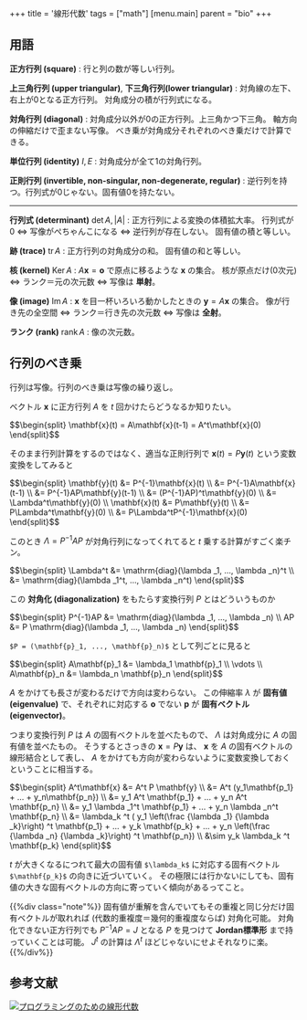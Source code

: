 +++
title = '線形代数'
tags = ["math"]
[menu.main]
  parent = "bio"
+++

## 用語

**正方行列 (square)**
:   行と列の数が等しい行列。

**上三角行列 (upper triangular)**, **下三角行列(lower triangular)**
:   対角線の左下、右上が0となる正方行列。
    対角成分の積が行列式になる。

**対角行列 (diagonal)**
:   対角成分以外が0の正方行列。上三角かつ下三角。
    軸方向の伸縮だけで歪まない写像。
    べき乗が対角成分それぞれのべき乗だけで計算できる。

**単位行列 (identity)** $I, E$
:   対角成分が全て1の対角行列。

**正則行列 (invertible, non-singular, non-degenerate, regular)**
:   逆行列を持つ。行列式が0じゃない。固有値0を持たない。

------------------------------------------------------------------------

**行列式 (determinant)** $\mathrm{det}\, A, |A|$
:   正方行列による変換の体積拡大率。
    行列式が0 ⇔ 写像がぺちゃんこになる ⇔ 逆行列が存在しない。
    固有値の積と等しい。

**跡 (trace)** $\mathrm{tr}\, A$
:   正方行列の対角成分の和。
    固有値の和と等しい。

**核 (kernel)** $\mathrm{Ker}\, A$
:   $A\mathbf{x} = \mathbf{o}$ で原点に移るような
    $\mathbf{x}$ の集合。 核が原点だけ(0次元) ⇔ ランク＝元の次元数 ⇔ 写像は **単射**。

**像 (image)** $\mathrm{Im}\, A$
:   $\mathbf{x}$ を目一杯いろいろ動かしたときの
    $\mathbf{y} = A\mathbf{x}$ の集合。
    像が行き先の全空間 ⇔ ランク＝行き先の次元数 ⇔ 写像は **全射**。

**ランク (rank)** $\mathrm{rank}\, A$
:   像の次元数。

## 行列のべき乗

行列は写像。行列のべき乗は写像の繰り返し。

ベクトル $\mathbf{x}$ に正方行列 $A$ を
$t$ 回かけたらどうなるか知りたい。

<div>$$\begin{split}
\mathbf{x}(t) = A\mathbf{x}(t-1) = A^t\mathbf{x}(0)
\end{split}$$</div>

そのまま行列計算をするのではなく、適当な正則行列で
$\mathbf{x}(t) = P\mathbf{y}(t)$ という変数変換をしてみると

<div>$$\begin{split}
\mathbf{y}(t) &= P^{-1}\mathbf{x}(t) \\
              &= P^{-1}A\mathbf{x}(t-1) \\
              &= P^{-1}AP\mathbf{y}(t-1) \\
              &= (P^{-1}AP)^t\mathbf{y}(0) \\
              &= \Lambda^t\mathbf{y}(0) \\
\mathbf{x}(t) &= P\mathbf{y}(t) \\
              &= P\Lambda^t\mathbf{y}(0) \\
              &= P\Lambda^tP^{-1}\mathbf{x}(0)
\end{split}$$</div>

このとき $\Lambda = P^{-1}AP$ が対角行列になってくれてると
$t$ 乗する計算がすごく楽チン。

<div>$$\begin{split}
\Lambda^t &= \mathrm{diag}(\lambda _1, ..., \lambda _n)^t \\
          &= \mathrm{diag}(\lambda _1^t, ..., \lambda _n^t)
\end{split}$$</div>

この **対角化 (diagonalization)** をもたらす変換行列 $P$ とはどういうものか

<div>$$\begin{split}
P^{-1}AP &= \mathrm{diag}(\lambda _1, ..., \lambda _n) \\
      AP &= P \mathrm{diag}(\lambda _1, ..., \lambda _n)
\end{split}$$</div>

`$P = (\mathbf{p}_1, ..., \mathbf{p}_n)$` として列ごとに見ると

<div>$$\begin{split}
A\mathbf{p}_1 &= \lambda_1 \mathbf{p}_1 \\
\vdots \\
A\mathbf{p}_n &= \lambda_n \mathbf{p}_n
\end{split}$$</div>

$A$ をかけても長さが変わるだけで方向は変わらない。
この伸縮率 $\lambda$ が **固有値 (eigenvalue)** で、それぞれに対応する
$\mathbf{o}$ でない $\mathbf{p}$ が **固有ベクトル (eigenvector)**。

つまり変換行列 $P$ は $A$ の固有ベクトルを並べたもので、
$\Lambda$ は対角成分に $A$ の固有値を並べたもの。
そうするとさっきの $\mathbf{x} = P\mathbf{y}$ は、
$\mathbf{x}$ を $A$ の固有ベクトルの線形結合として表し、
$A$ をかけても方向が変わらないように変数変換しておくということに相当する。

<div>$$\begin{split}
A^t\mathbf{x} &= A^t P \mathbf{y} \\
              &= A^t (y_1\mathbf{p_1} + ... + y_n\mathbf{p_n}) \\
              &= y_1 A^t \mathbf{p_1} + ... + y_n A^t \mathbf{p_n} \\
              &= y_1 \lambda _1^t \mathbf{p_1} + ... + y_n \lambda _n^t \mathbf{p_n} \\
              &= \lambda_k ^t (
                   y_1 \left(\frac {\lambda _1} {\lambda _k}\right) ^t \mathbf{p_1}
                   + ... + y_k \mathbf{p_k}
                   + ... + y_n \left(\frac {\lambda _n} {\lambda _k}\right) ^t \mathbf{p_n}) \\
              &\sim y_k \lambda_k ^t \mathbf{p_k}
\end{split}$$</div>

$t$ が大きくなるにつれて最大の固有値 `$\lambda_k$`
に対応する固有ベクトル `$\mathbf{p_k}$` の向きに近づいていく。
その極限には行かないにしても、固有値の大きな固有ベクトルの方向に寄っていく傾向があるってこと。

{{%div class="note"%}}
固有値が重解を含んでいてもその重複と同じ分だけ固有ベクトルが取れれば
(代数的重複度＝幾何的重複度ならば) 対角化可能。
対角化できない正方行列でも $P^{-1}AP = J$ となる $P$ を見つけて
**Jordan標準形** まで持っていくことは可能。
$J^t$ の計算は $\Lambda^t$ ほどじゃないにせよそれなりに楽。
{{%/div%}}

## 参考文献

<a href="http://www.amazon.co.jp/exec/obidos/ASIN/4274065782/heavywatal-22/" rel="nofollow" target="_blank"><img src="http://ecx.images-amazon.com/images/I/51QTY7RSFRL._SX160_.jpg" alt="プログラミングのための線形代数" /></a>
